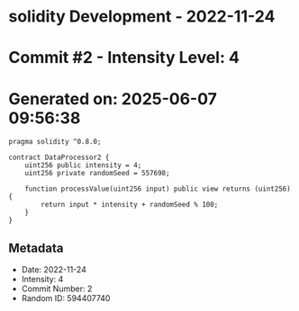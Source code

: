 ﻿# solidity Development - 2022-11-24
# Commit #2 - Intensity Level: 4
# Generated on: 2025-06-07 09:56:38
```solidity
pragma solidity ^0.8.0;

contract DataProcessor2 {
    uint256 public intensity = 4;
    uint256 private randomSeed = 557698;

    function processValue(uint256 input) public view returns (uint256) {
        return input * intensity + randomSeed % 100;
    }
}
```
## Metadata
- Date: 2022-11-24
- Intensity: 4
- Commit Number: 2
- Random ID: 594407740
